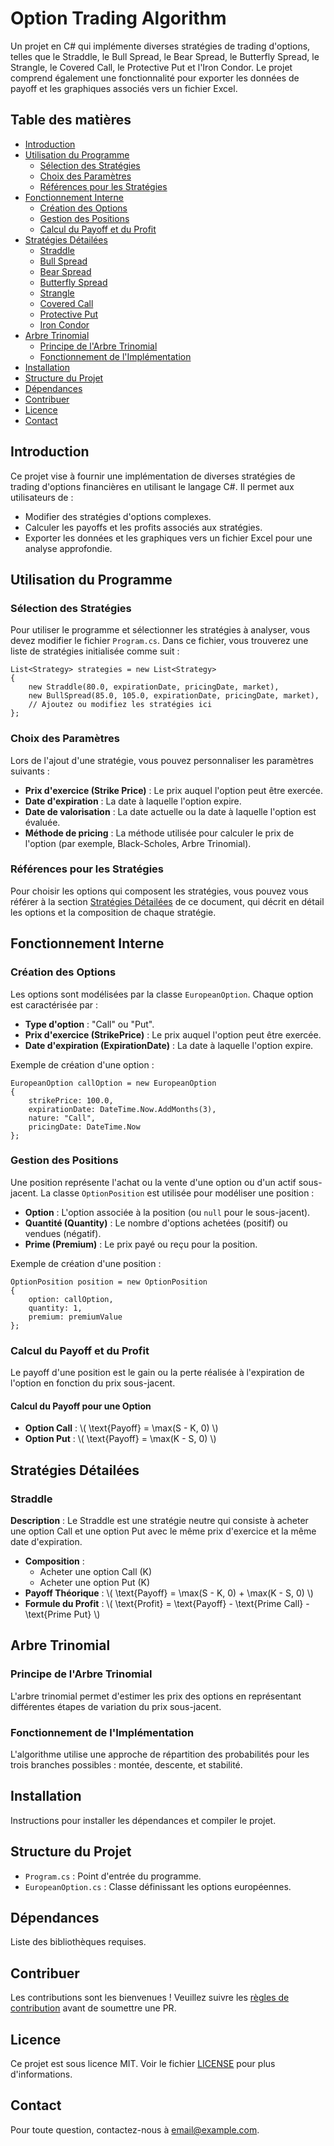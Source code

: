 <h1>Option Trading Algorithm</h1>

<p>Un projet en C# qui implémente diverses stratégies de trading d'options, telles que le Straddle, le Bull Spread, le Bear Spread, le Butterfly Spread, le Strangle, le Covered Call, le Protective Put et l'Iron Condor. Le projet comprend également une fonctionnalité pour exporter les données de payoff et les graphiques associés vers un fichier Excel.</p>

<h2>Table des matières</h2>
<ul>
  <li><a href="#introduction">Introduction</a></li>
  <li><a href="#utilisation-du-programme">Utilisation du Programme</a>
    <ul>
      <li><a href="#sélection-des-stratégies">Sélection des Stratégies</a></li>
      <li><a href="#choix-des-paramètres">Choix des Paramètres</a></li>
      <li><a href="#références-pour-les-stratégies">Références pour les Stratégies</a></li>
    </ul>
  </li>
  <li><a href="#fonctionnement-interne">Fonctionnement Interne</a>
    <ul>
      <li><a href="#création-des-options">Création des Options</a></li>
      <li><a href="#gestion-des-positions">Gestion des Positions</a></li>
      <li><a href="#calcul-du-payoff-et-du-profit">Calcul du Payoff et du Profit</a></li>
    </ul>
  </li>
  <li><a href="#stratégies-détaillées">Stratégies Détailées</a>
    <ul>
      <li><a href="#straddle">Straddle</a></li>
      <li><a href="#bull-spread">Bull Spread</a></li>
      <li><a href="#bear-spread">Bear Spread</a></li>
      <li><a href="#butterfly-spread">Butterfly Spread</a></li>
      <li><a href="#strangle">Strangle</a></li>
      <li><a href="#covered-call">Covered Call</a></li>
      <li><a href="#protective-put">Protective Put</a></li>
      <li><a href="#iron-condor">Iron Condor</a></li>
    </ul>
  </li>
  <li><a href="#arbre-trinomial">Arbre Trinomial</a>
    <ul>
      <li><a href="#principe-de-larbre-trinomial">Principe de l'Arbre Trinomial</a></li>
      <li><a href="#fonctionnement-de-limplémentation">Fonctionnement de l'Implémentation</a></li>
    </ul>
  </li>
  <li><a href="#installation">Installation</a></li>
  <li><a href="#structure-du-projet">Structure du Projet</a></li>
  <li><a href="#dépendances">Dépendances</a></li>
  <li><a href="#contribuer">Contribuer</a></li>
  <li><a href="#licence">Licence</a></li>
  <li><a href="#contact">Contact</a></li>
</ul>

<h2 id="introduction">Introduction</h2>
<p>Ce projet vise à fournir une implémentation de diverses stratégies de trading d'options financières en utilisant le langage C#. Il permet aux utilisateurs de :</p>
<ul>
  <li>Modifier des stratégies d'options complexes.</li>
  <li>Calculer les payoffs et les profits associés aux stratégies.</li>
  <li>Exporter les données et les graphiques vers un fichier Excel pour une analyse approfondie.</li>
</ul>

<h2 id="utilisation-du-programme">Utilisation du Programme</h2>

<h3 id="sélection-des-stratégies">Sélection des Stratégies</h3>
<p>Pour utiliser le programme et sélectionner les stratégies à analyser, vous devez modifier le fichier <code>Program.cs</code>. Dans ce fichier, vous trouverez une liste de stratégies initialisée comme suit :</p>

<pre><code>List&lt;Strategy&gt; strategies = new List&lt;Strategy&gt;
{
    new Straddle(80.0, expirationDate, pricingDate, market),
    new BullSpread(85.0, 105.0, expirationDate, pricingDate, market),
    // Ajoutez ou modifiez les stratégies ici
};
</code></pre>

<h3 id="choix-des-paramètres">Choix des Paramètres</h3>
<p>Lors de l'ajout d'une stratégie, vous pouvez personnaliser les paramètres suivants :</p>
<ul>
  <li><strong>Prix d'exercice (Strike Price)</strong> : Le prix auquel l'option peut être exercée.</li>
  <li><strong>Date d'expiration</strong> : La date à laquelle l'option expire.</li>
  <li><strong>Date de valorisation</strong> : La date actuelle ou la date à laquelle l'option est évaluée.</li>
  <li><strong>Méthode de pricing</strong> : La méthode utilisée pour calculer le prix de l'option (par exemple, Black-Scholes, Arbre Trinomial).</li>
</ul>

<h3 id="références-pour-les-stratégies">Références pour les Stratégies</h3>
<p>Pour choisir les options qui composent les stratégies, vous pouvez vous référer à la section <a href="#stratégies-détaillées">Stratégies Détailées</a> de ce document, qui décrit en détail les options et la composition de chaque stratégie.</p>

<h2 id="fonctionnement-interne">Fonctionnement Interne</h2>

<h3 id="création-des-options">Création des Options</h3>
<p>Les options sont modélisées par la classe <code>EuropeanOption</code>. Chaque option est caractérisée par :</p>
<ul>
  <li><strong>Type d'option</strong> : "Call" ou "Put".</li>
  <li><strong>Prix d'exercice (StrikePrice)</strong> : Le prix auquel l'option peut être exercée.</li>
  <li><strong>Date d'expiration (ExpirationDate)</strong> : La date à laquelle l'option expire.</li>
</ul>

<p>Exemple de création d'une option :</p>
<pre><code>EuropeanOption callOption = new EuropeanOption
{
    strikePrice: 100.0,
    expirationDate: DateTime.Now.AddMonths(3),
    nature: "Call",
    pricingDate: DateTime.Now
};
</code></pre>

<h3 id="gestion-des-positions">Gestion des Positions</h3>
<p>Une position représente l'achat ou la vente d'une option ou d'un actif sous-jacent. La classe <code>OptionPosition</code> est utilisée pour modéliser une position :</p>
<ul>
  <li><strong>Option</strong> : L'option associée à la position (ou <code>null</code> pour le sous-jacent).</li>
  <li><strong>Quantité (Quantity)</strong> : Le nombre d'options achetées (positif) ou vendues (négatif).</li>
  <li><strong>Prime (Premium)</strong> : Le prix payé ou reçu pour la position.</li>
</ul>

<p>Exemple de création d'une position :</p>
<pre><code>OptionPosition position = new OptionPosition
{
    option: callOption,
    quantity: 1,
    premium: premiumValue
};
</code></pre>

<h3 id="calcul-du-payoff-et-du-profit">Calcul du Payoff et du Profit</h3>
<p>Le payoff d'une position est le gain ou la perte réalisée à l'expiration de l'option en fonction du prix sous-jacent.</p>

<h4>Calcul du Payoff pour une Option</h4>
<ul>
  <li><strong>Option Call</strong> : \( \text{Payoff} = \max(S - K, 0) \)</li>
  <li><strong>Option Put</strong> : \( \text{Payoff} = \max(K - S, 0) \)</li>
</ul>

<h2 id="stratégies-détaillées">Stratégies Détailées</h2>

<h3 id="straddle">Straddle</h3>
<p><strong>Description</strong> : Le Straddle est une stratégie neutre qui consiste à acheter une option Call et une option Put avec le même prix d'exercice et la même date d'expiration.</p>

<ul>
  <li><strong>Composition</strong> :
    <ul>
      <li>Acheter une option Call (K)</li>
      <li>Acheter une option Put (K)</li>
    </ul>
  </li>
  <li><strong>Payoff Théorique</strong> : \( \text{Payoff} = \max(S - K, 0) + \max(K - S, 0) \)</li>
  <li><strong>Formule du Profit</strong> : \( \text{Profit} = \text{Payoff} - \text{Prime Call} - \text{Prime Put} \)</li>
</ul>

<!-- Continue de cette manière pour chaque stratégie (Bull Spread, Bear Spread, etc.) -->

<h2 id="arbre-trinomial">Arbre Trinomial</h2>
<h3 id="principe-de-larbre-trinomial">Principe de l'Arbre Trinomial</h3>
<p>L'arbre trinomial permet d'estimer les prix des options en représentant différentes étapes de variation du prix sous-jacent.</p>

<h3 id="fonctionnement-de-limplémentation">Fonctionnement de l'Implémentation</h3>
<p>L'algorithme utilise une approche de répartition des probabilités pour les trois branches possibles : montée, descente, et stabilité.</p>

<h2 id="installation">Installation</h2>
<p>Instructions pour installer les dépendances et compiler le projet.</p>

<h2 id="structure-du-projet">Structure du Projet</h2>
<ul>
  <li><code>Program.cs</code> : Point d'entrée du programme.</li>
  <li><code>EuropeanOption.cs</code> : Classe définissant les options européennes.</li>
  <!-- Autres fichiers de structure du projet -->
</ul>

<h2 id="dépendances">Dépendances</h2>
<p>Liste des bibliothèques requises.</p>

<h2 id="contribuer">Contribuer</h2>
<p>Les contributions sont les bienvenues ! Veuillez suivre les <a href="CONTRIBUTING.md">règles de contribution</a> avant de soumettre une PR.</p>

<h2 id="licence">Licence</h2>
<p>Ce projet est sous licence MIT. Voir le fichier <a href="LICENSE">LICENSE</a> pour plus d'informations.</p>

<h2 id="contact">Contact</h2>
<p>Pour toute question, contactez-nous à <a href="mailto:email@example.com">email@example.com</a>.</p>
